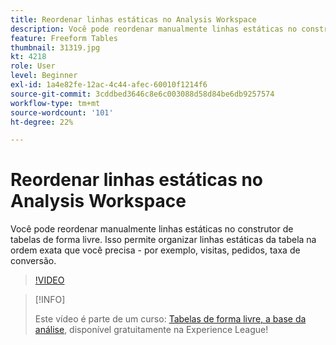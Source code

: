 ```yaml
---
title: Reordenar linhas estáticas no Analysis Workspace
description: Você pode reordenar manualmente linhas estáticas no construtor de tabelas de forma livre. Isso permite organizar linhas estáticas da tabela na ordem exata que você precisa - por exemplo, visitas, pedidos, taxa de conversão.
feature: Freeform Tables
thumbnail: 31319.jpg
kt: 4218
role: User
level: Beginner
exl-id: 1a4e82fe-12ac-4c44-afec-60010f1214f6
source-git-commit: 3cddbed3646c8e6c003088d58d84be6db9257574
workflow-type: tm+mt
source-wordcount: '101'
ht-degree: 22%

---
```


# Reordenar linhas estáticas no Analysis Workspace

Você pode reordenar manualmente linhas estáticas no construtor de tabelas de forma livre. Isso permite organizar linhas estáticas da tabela na ordem exata que você precisa - por exemplo, visitas, pedidos, taxa de conversão.

>[!VIDEO](https://video.tv.adobe.com/v/31319/?quality=12)

>[!INFO]
>
> Este vídeo é parte de um curso: [Tabelas de forma livre, a base da análise](https://experienceleague.adobe.com/?recommended=Analytics-U-1-2020.3&amp;lang=pt-BR), disponível gratuitamente na Experience League!
